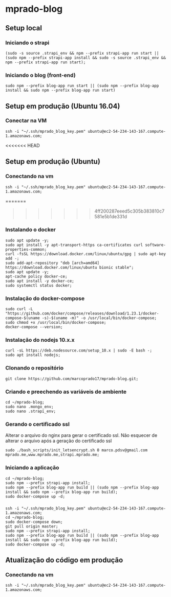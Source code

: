 # mprado-blog

## Setup local

### Iniciando o strapi

```
(sudo -s source .strapi_env && npm --prefix strapi-app run start || (sudo npm --prefix strapi-app install && sudo -s source .strapi_env && npm --prefix strapi-app run start);
```

### Iniciando o blog (front-end)

```
sudo npm --prefix blog-app run start || (sudo npm --prefix blog-app install && sudo npm --prefix blog-app run start)
```

## Setup em produção (Ubuntu 16.04)

### Conectar na VM

```
ssh -i "~/.ssh/mprado_blog_key.pem" ubuntu@ec2-54-234-143-167.compute-1.amazonaws.com;
```

<<<<<<< HEAD
## Setup em produção (Ubuntu)

### Conectando na vm

```
ssh -i "~/.ssh/mprado_blog_key.pem" ubuntu@ec2-54-234-143-167.compute-1.amazonaws.com;
```

=======
>>>>>>> 4ff200287eeed5c305b383810c7581e5b1de331d
### Instalando o docker

```
sudo apt update -y;
sudo apt install -y apt-transport-https ca-certificates curl software-properties-common;
curl -fsSL https://download.docker.com/linux/ubuntu/gpg | sudo apt-key add -;
sudo add-apt-repository "deb [arch=amd64] https://download.docker.com/linux/ubuntu bionic stable";
sudo apt update -y;
apt-cache policy docker-ce;
sudo apt install -y docker-ce;
sudo systemctl status docker;
```

### Instalação do docker-compose

```
sudo curl -L "https://github.com/docker/compose/releases/download/1.23.1/docker-compose-$(uname -s)-$(uname -m)" -o /usr/local/bin/docker-compose;
sudo chmod +x /usr/local/bin/docker-compose;
docker-compose --version;
```

### Instalação do nodejs 10.x.x

```
curl -sL https://deb.nodesource.com/setup_10.x | sudo -E bash -;
sudo apt install nodejs;
```

### Clonando o repositório

```
git clone https://github.com/marcoprado17/mprado-blog.git;
```

### Criando e preechendo as variáveis de ambiente

```
cd ~/mprado-blog;
sudo nano .mongo_env;
sudo nano .strapi_env;
```

### Gerando o certificado ssl

Alterar o arquivo do nginx para gerar o certificado ssl. Não esquecer de alterar o arquivo após a geração do certificado ssl

```
sudo ./bash_scripts/init_letsencrypt.sh 0 marco.pdsv@gmail.com mprado.me,www.mprado.me,strapi.mprado.me;
```

### Iniciando a aplicação

```
cd ~/mprado-blog;
sudo npm --prefix strapi-app install;
sudo npm --prefix blog-app run build || (sudo npm --prefix blog-app install && sudo npm --prefix blog-app run build);
sudo docker-compose up -d;
```

###

```
ssh -i "~/.ssh/mprado_blog_key.pem" ubuntu@ec2-54-234-143-167.compute-1.amazonaws.com;
cd ~/mprado-blog;
sudo docker-compose down;
git pull origin master;
sudo npm --prefix strapi-app install;
sudo npm --prefix blog-app run build || (sudo npm --prefix blog-app install && sudo npm --prefix blog-app run build);
sudo docker-compose up -d;
```

## Atualização do código em produção

### Conectando na vm

```
ssh -i "~/.ssh/mprado_blog_key.pem" ubuntu@ec2-54-234-143-167.compute-1.amazonaws.com;
```
